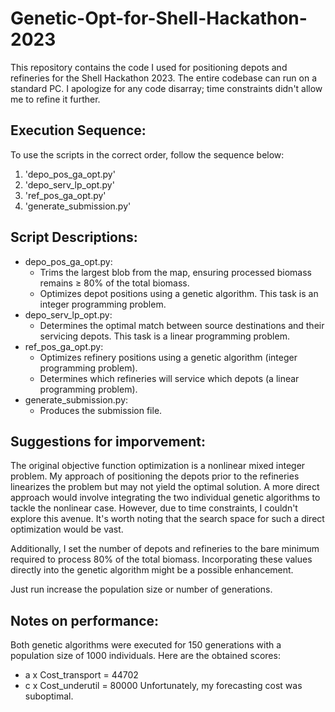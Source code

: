 # Genetic-Opt-for-Shell-Hackathon-2023
This repository contains the code I used for positioning depots and refineries for the Shell Hackathon 2023. The entire codebase can run on a standard PC. I apologize for any code disarray; time constraints didn't allow me to refine it further.

## Execution Sequence:
To use the scripts in the correct order, follow the sequence below:
1. 'depo_pos_ga_opt.py'
2. 'depo_serv_lp_opt.py'
3. 'ref_pos_ga_opt.py'
4. 'generate_submission.py'

## Script Descriptions:
* depo_pos_ga_opt.py:
    * Trims the largest blob from the map, ensuring processed biomass remains ≥ 80% of the total biomass.
    * Optimizes depot positions using a genetic algorithm. This task is an integer programming problem.
* depo_serv_lp_opt.py:
    * Determines the optimal match between source destinations and their servicing depots. This task is a linear programming problem.
* ref_pos_ga_opt.py:
    * Optimizes refinery positions using a genetic algorithm (integer programming problem).
    * Determines which refineries will service which depots (a linear programming problem).
* generate_submission.py:
    * Produces the submission file.

## Suggestions for imporvement:
The original objective function optimization is a nonlinear mixed integer problem. My approach of positioning the depots prior to the refineries linearizes the problem but may not yield the optimal solution. A more direct approach would involve integrating the two individual genetic algorithms to tackle the nonlinear case. However, due to time constraints, I couldn't explore this avenue. It's worth noting that the search space for such a direct optimization would be vast.

Additionally, I set the number of depots and refineries to the bare minimum required to process 80% of the total biomass. Incorporating these values directly into the genetic algorithm might be a possible enhancement.

Just run increase the population size or number of generations.

## Notes on performance:
Both genetic algorithms were executed for 150 generations with a population size of 1000 individuals. Here are the obtained scores:
* a x Cost_transport = 44702
* c x Cost_underutil = 80000
Unfortunately, my forecasting cost was suboptimal.


